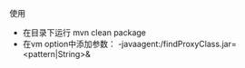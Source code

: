使用
* 在目录下运行 mvn clean package
* 在vm option中添加参数：
  -javaagent:<pathToJar>/findProxyClass.jar=<pattern|String>&<directory>

